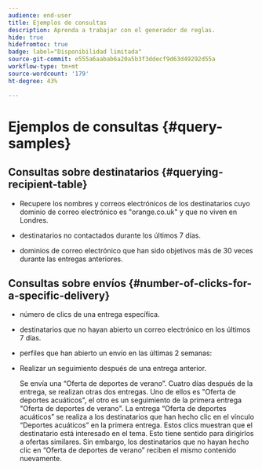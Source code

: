 ```yaml
---
audience: end-user
title: Ejemplos de consultas
description: Aprenda a trabajar con el generador de reglas.
hide: true
hidefromtoc: true
badge: label="Disponibilidad limitada"
source-git-commit: e555a6aabab6a20a5b3f3ddecf9d63d49292d55a
workflow-type: tm+mt
source-wordcount: '179'
ht-degree: 43%

---
```


# Ejemplos de consultas {#query-samples}

## Consultas sobre destinatarios {#querying-recipient-table}

* Recupere los nombres y correos electrónicos de los destinatarios cuyo dominio de correo electrónico es &quot;orange.co.uk&quot; y que no viven en Londres.

* destinatarios no contactados durante los últimos 7 días.

* dominios de correo electrónico que han sido objetivos más de 30 veces durante las entregas anteriores.

## Consultas sobre envíos {#number-of-clicks-for-a-specific-delivery}

* número de clics de una entrega específica.

* destinatarios que no hayan abierto un correo electrónico en los últimos 7 días.

* perfiles que han abierto un envío en las últimas 2 semanas:

* Realizar un seguimiento después de una entrega anterior.

  Se envía una “Oferta de deportes de verano”. Cuatro días después de la entrega, se realizan otras dos entregas. Uno de ellos es &quot;Oferta de deportes acuáticos&quot;, el otro es un seguimiento de la primera entrega &quot;Oferta de deportes de verano&quot;. La entrega “Oferta de deportes acuáticos” se realiza a los destinatarios que han hecho clic en el vínculo “Deportes acuáticos” en la primera entrega. Estos clics muestran que el destinatario está interesado en el tema. Esto tiene sentido para dirigirlos a ofertas similares. Sin embargo, los destinatarios que no hayan hecho clic en “Oferta de deportes de verano” reciben el mismo contenido nuevamente.
